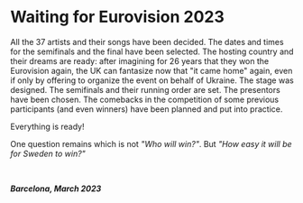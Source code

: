&nbsp;

# Waiting for Eurovision 2023

All the 37 artists and their songs have been decided. The dates and times for the semifinals and the final have been selected. The hosting country and their dreams are ready: after imagining for 26 years that they won the Eurovision again, the UK can fantasize now that "it came home" again, even if only by offering to organize the event on behalf of Ukraine. The stage was designed. The semifinals and their running order are set. The presentors have been chosen. The comebacks in the competition of some previous participants (and even winners) have been planned and put into practice. 

Everything is ready! 

One question remains which is not _"Who will win?"_. But _"How easy it will be for Sweden to win?"_

&nbsp;

***Barcelona, March 2023*** 
